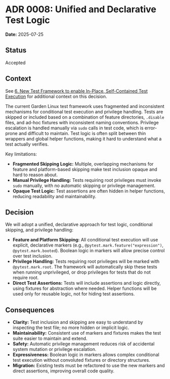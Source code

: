 # ADR 0008: Unified and Declarative Test Logic

**Date:** 2025-07-25

## Status

Accepted

## Context

See [6. New Test Framework to enable In-Place, Self-Contained Test Execution](./0006-new-test-framework-in-place-self-contained-test-execution.md) for additional context on this decision.

The current Garden Linux test framework uses fragmented and inconsistent mechanisms for conditional test execution and privilege handling. Tests are skipped or included based on a combination of feature directories, `.disable` files, and ad-hoc fixtures with inconsistent naming conventions. Privilege escalation is handled manually via `sudo` calls in test code, which is error-prone and difficult to maintain. Test logic is often split between thin wrappers and global helper functions, making it hard to understand what a test actually verifies.

Key limitations:
- **Fragmented Skipping Logic:** Multiple, overlapping mechanisms for feature and platform-based skipping make test inclusion opaque and hard to reason about.
- **Manual Privilege Handling:** Tests requiring root privileges must invoke `sudo` manually, with no automatic skipping or privilege management.
- **Opaque Test Logic:** Test assertions are often hidden in helper functions, reducing readability and maintainability.

## Decision

We will adopt a unified, declarative approach for test logic, conditional skipping, and privilege handling:

- **Feature and Platform Skipping:** All conditional test execution will use explicit, declarative markers (e.g., `@pytest.mark.feature("expression")`, `@pytest.mark.booted`). Boolean logic in markers will allow precise control over test inclusion.
- **Privilege Handling:** Tests requiring root privileges will be marked with `@pytest.mark.root`. The framework will automatically skip these tests when running unprivileged, or drop privileges for tests that do not require root.
- **Direct Test Assertions:** Tests will include assertions and logic directly, using fixtures for abstraction where needed. Helper functions will be used only for reusable logic, not for hiding test assertions.

## Consequences

- **Clarity:** Test inclusion and skipping are easy to understand by inspecting the test file; no more hidden or implicit logic.
- **Maintainability:** Consistent use of markers and fixtures makes the test suite easier to maintain and extend.
- **Safety:** Automatic privilege management reduces risk of accidental system mutation or privilege escalation.
- **Expressiveness:** Boolean logic in markers allows complex conditional test execution without convoluted fixtures or directory structures.
- **Migration:** Existing tests must be refactored to use the new markers and direct assertions, improving overall code quality.

